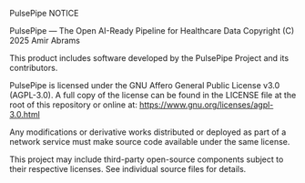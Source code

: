 PulsePipe NOTICE

PulsePipe — The Open AI-Ready Pipeline for Healthcare Data
Copyright (C) 2025 Amir Abrams

This product includes software developed by the PulsePipe Project and its contributors.

PulsePipe is licensed under the GNU Affero General Public License v3.0 (AGPL-3.0). 
A full copy of the license can be found in the LICENSE file at the root of this repository 
or online at: https://www.gnu.org/licenses/agpl-3.0.html

Any modifications or derivative works distributed or deployed as part of a network service
must make source code available under the same license.

This project may include third-party open-source components subject to their respective licenses.
See individual source files for details.
